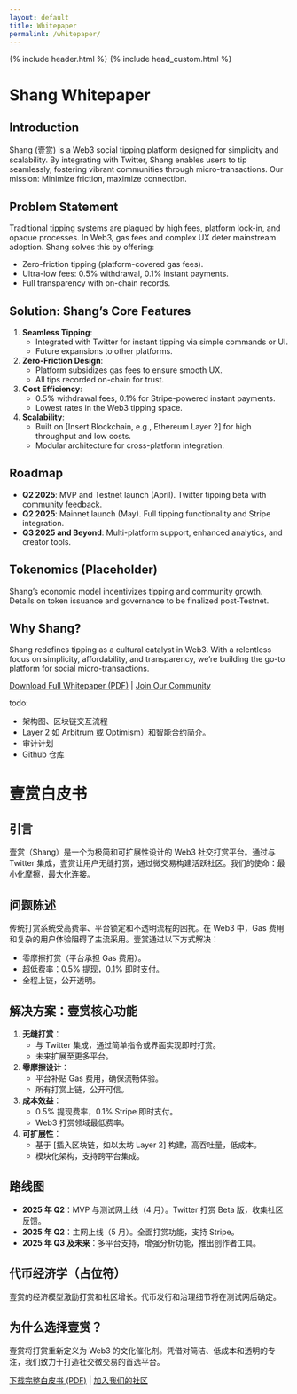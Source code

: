 ```yaml
---
layout: default
title: Whitepaper
permalink: /whitepaper/
---
```

{% include header.html %}
{% include head_custom.html %}


# Shang Whitepaper

## Introduction

Shang (壹赏) is a Web3 social tipping platform designed for simplicity and scalability. By integrating with Twitter, Shang enables users to tip seamlessly, fostering vibrant communities through micro-transactions. Our mission: Minimize friction, maximize connection.

## Problem Statement

Traditional tipping systems are plagued by high fees, platform lock-in, and opaque processes. In Web3, gas fees and complex UX deter mainstream adoption. Shang solves this by offering:

- Zero-friction tipping (platform-covered gas fees).
- Ultra-low fees: 0.5% withdrawal, 0.1% instant payments.
- Full transparency with on-chain records.

## Solution: Shang’s Core Features

1. **Seamless Tipping**:
   - Integrated with Twitter for instant tipping via simple commands or UI.
   - Future expansions to other platforms.
2. **Zero-Friction Design**:
   - Platform subsidizes gas fees to ensure smooth UX.
   - All tips recorded on-chain for trust.
3. **Cost Efficiency**:
   - 0.5% withdrawal fees, 0.1% for Stripe-powered instant payments.
   - Lowest rates in the Web3 tipping space.
4. **Scalability**:
   - Built on [Insert Blockchain, e.g., Ethereum Layer 2] for high throughput and low costs.
   - Modular architecture for cross-platform integration.

## Roadmap

- **Q2 2025**: MVP and Testnet launch (April). Twitter tipping beta with community feedback.
- **Q2 2025**: Mainnet launch (May). Full tipping functionality and Stripe integration.
- **Q3 2025 and Beyond**: Multi-platform support, enhanced analytics, and creator tools.

## Tokenomics (Placeholder)

Shang’s economic model incentivizes tipping and community growth. Details on token issuance and governance to be finalized post-Testnet.

## Why Shang?

Shang redefines tipping as a cultural catalyst in Web3. With a relentless focus on simplicity, affordability, and transparency, we’re building the go-to platform for social micro-transactions.

[Download Full Whitepaper (PDF)](#) | [Join Our Community](#)

todo:

- 架构图、区块链交互流程
- Layer 2 如 Arbitrum 或 Optimism）和智能合约简介。
- 审计计划
- Github 仓库



# 壹赏白皮书

## 引言

壹赏（Shang）是一个为极简和可扩展性设计的 Web3 社交打赏平台。通过与 Twitter 集成，壹赏让用户无缝打赏，通过微交易构建活跃社区。我们的使命：最小化摩擦，最大化连接。

## 问题陈述

传统打赏系统受高费率、平台锁定和不透明流程的困扰。在 Web3 中，Gas 费用和复杂的用户体验阻碍了主流采用。壹赏通过以下方式解决：

- 零摩擦打赏（平台承担 Gas 费用）。
- 超低费率：0.5% 提现，0.1% 即时支付。
- 全程上链，公开透明。

## 解决方案：壹赏核心功能

1. **无缝打赏**：
   - 与 Twitter 集成，通过简单指令或界面实现即时打赏。
   - 未来扩展至更多平台。
2. **零摩擦设计**：
   - 平台补贴 Gas 费用，确保流畅体验。
   - 所有打赏上链，公开可信。
3. **成本效益**：
   - 0.5% 提现费率，0.1% Stripe 即时支付。
   - Web3 打赏领域最低费率。
4. **可扩展性**：
   - 基于 [插入区块链，如以太坊 Layer 2] 构建，高吞吐量，低成本。
   - 模块化架构，支持跨平台集成。

## 路线图

- **2025 年 Q2**：MVP 与测试网上线（4 月）。Twitter 打赏 Beta 版，收集社区反馈。
- **2025 年 Q2**：主网上线（5 月）。全面打赏功能，支持 Stripe。
- **2025 年 Q3 及未来**：多平台支持，增强分析功能，推出创作者工具。

## 代币经济学（占位符）

壹赏的经济模型激励打赏和社区增长。代币发行和治理细节将在测试网后确定。

## 为什么选择壹赏？

壹赏将打赏重新定义为 Web3 的文化催化剂。凭借对简洁、低成本和透明的专注，我们致力于打造社交微交易的首选平台。

[下载完整白皮书 (PDF)](#) | [加入我们的社区](#)

